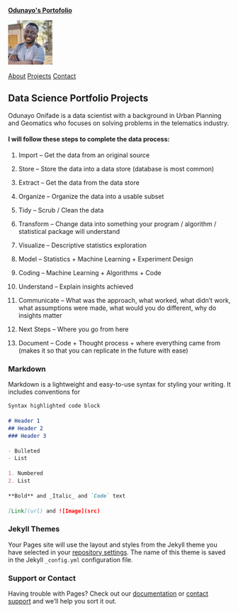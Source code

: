 [**Odunayo's Portofolio**](https://github.com/Krismars19/odunayoonifade/tree/gh-pages)	

![Photo](https://github.com/Krismars19/odunayoonifade/blob/gh-pages/Images/Odunayo's%20photo.jpg)

[About]()	    [Projects]()	    [Contact]()

## Data Science Portfolio Projects

Odunayo Onifade is a data scientist with a background in Urban Planning and Geomatics who focuses on solving problems in the telematics industry.  

#### I will follow these steps to complete the data process:

1. Import – Get the data from an original source

2. Store – Store the data into a data store (database is most common)

3. Extract – Get the data from the data store

4. Organize – Organize the data into a usable subset

5. Tidy – Scrub / Clean the data

6. Transform – Change data into something your program / algorithm / statistical package will understand

7. Visualize – Descriptive statistics exploration

8. Model – Statistics + Machine Learning + Experiment Design

9. Coding – Machine Learning + Algorithms + Code

10. Understand – Explain insights achieved

11. Communicate – What was the approach, what worked, what didn’t work, what assumptions were made, what would you do different, why do insights matter

12. Next Steps – Where you go from here

13. Document – Code + Thought process + where everything came from (makes it so that you can replicate in the future with ease)


### Markdown

Markdown is a lightweight and easy-to-use syntax for styling your writing. It includes conventions for

```markdown
Syntax highlighted code block

# Header 1
## Header 2
### Header 3

- Bulleted
- List

1. Numbered
2. List

**Bold** and _Italic_ and `Code` text

[Link](url) and ![Image](src)
```

### Jekyll Themes

Your Pages site will use the layout and styles from the Jekyll theme you have selected in your [repository settings](https://github.com/Krismars19/krismars.github.io/settings). The name of this theme is saved in the Jekyll `_config.yml` configuration file.

### Support or Contact

Having trouble with Pages? Check out our [documentation](https://docs.github.com/categories/github-pages-basics/) or [contact support](https://github.com/contact) and we’ll help you sort it out.

